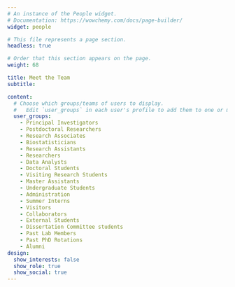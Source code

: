 ```yaml
---
# An instance of the People widget.
# Documentation: https://wowchemy.com/docs/page-builder/
widget: people

# This file represents a page section.
headless: true

# Order that this section appears on the page.
weight: 68

title: Meet the Team
subtitle:

content:
  # Choose which groups/teams of users to display.
  #   Edit `user_groups` in each user's profile to add them to one or more of these groups.
  user_groups:
    - Principal Investigators
    - Postdoctoral Researchers
    - Research Associates
    - Biostatisticians
    - Research Assistants
    - Researchers
    - Data Analysts
    - Doctoral Students
    - Visiting Research Students
    - Master Assistants
    - Undergraduate Students
    - Administration
    - Summer Interns
    - Visitors
    - Collaborators
    - External Students
    - Dissertation Committee students
    - Past Lab Members
    - Past PhD Rotations
    - Alumni
design:
  show_interests: false
  show_role: true
  show_social: true
---
```

